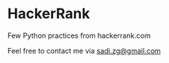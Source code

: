 # HackerRank
Few Python practices from hackerrank.com

Feel free to contact me via sadi.zg@gmail.com
